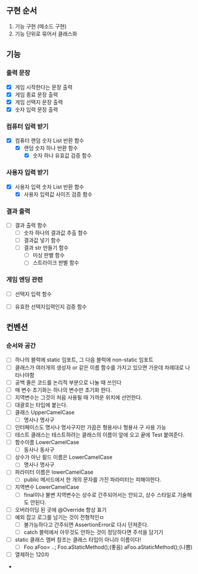 ## 구현 순서
1. 기능 구현 (메소드 구현)
2. 기능 단위로 묶어서 클래스화

## 기능

### 출력 문장
- [X] 게임 시작한다는 문장 출력
- [X] 게임 종료 문장 출력
- [X] 게임 선택지 문장 출력
- [X] 숫자 입력 문장 출력

### 컴퓨터 입력 받기
- [X] 컴퓨터 랜덤 숫자 List 반환 함수
  - [X] 랜덤 숫자 하나 반환 함수
    - [X] 숫자 하나 유효값 검증 함수

### 사용자 입력 받기
- [X] 사용자 입력 숫자 List 반환 함수
  - [X] 사용자 입력값 사이즈 검증 함수

### 결과 출력
- [ ] 결과 출력 함수
  - [ ] 숫자 하나의 결과값 추출 함수
  - [ ] 결과값 넣기 함수
  - [ ] 결과 str 만들기 함수
    - [ ] 미싱 판별 함수
    - [ ] 스트라이크 판별 함수

### 게임 엔딩 관련
- [ ] 선택지 입력 함수
- [ ] 유효한 선택지입력인지 검증 함수


## 컨벤션

### 순서와 공간
- [ ] 하나의 블럭에 static 임포트, 그 다음 블럭에 non-static 임포트
- [ ] 클래스가 여러개의 생성자 or 같은 이름 함수를 가지고 있으면 가운데 차례대로 나타나야함
- [ ] 공백 줄은 코드를 논리적 부분으로 나눌 때 쓰인다
- [ ] 매 변수 초기화는 하나의 변수만 초기화 한다.
- [ ] 지역변수는 그것이 처음 사용될 때 가까운 위치에 선언한다.
- [ ] 대괄호는 타입에 붙는다. 
- [ ] 클래스 UpperCamelCase
  - [ ] 명사나 명사구
- [ ] 인터페이스도 명사나 명사구지만 가끔은 형용사나 형용사 구 사용 가능
- [ ] 테스트 클래스는 테스트하려는 클래스의 이름이 앞에 오고 끝에 Test 붙여준다.
- [ ] 함수이름 LowerCamelCase
  - [ ] 동사나 동사구
- [ ] 상수가 아닌 필드 이름은 LowerCamelCase
  - [ ] 명사나 명사구 
- [ ] 파라미터 이름은 lowerCamelCase
  - [ ] public 메서드에서 한 개의 문자를 가진 파라미터는 피해야한다.
- [ ] 지역변수 LowerCamelCase
  - [ ] final이나 불변 지역변수는 상수로 간주되어서는 안되고, 상수 스타일로 기술해도 안된다.
- [ ] 오버라이딩 된 곳에 @Override 항상 표기
- [ ] 예외 잡고 로그를 남기는 것이 전형적인ㅁ
  - [ ] 불가능하다고 간주되면 AssertionError로 다시 던져준다.
  - [ ] catch 블럭에서 아무것도 안하는 것이 정당하다면 주석을 담기기
- [ ] static 클래스 멤버 참조는 클래스 타입이 아니라 이름이다!
  - [ ] Foo aFoo= ..; Foo.aStaticMethod();(좋음) aFoo.aStaticMethod();(나쁨)
- [ ] 열제하는 120자
- 
